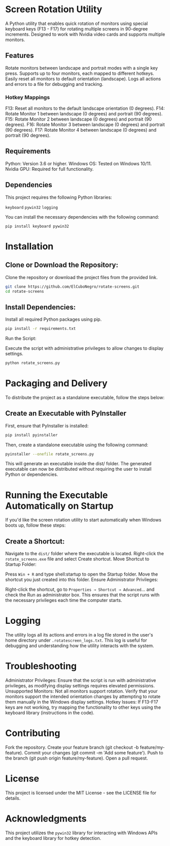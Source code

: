 # Screen Rotation Utility
A Python utility that enables quick rotation of monitors using special keyboard keys (F13 - F17) for rotating multiple screens in 90-degree increments. Designed to work with Nvidia video cards and supports multiple monitors.

## Features
Rotate monitors between landscape and portrait modes with a single key press.
Supports up to four monitors, each mapped to different hotkeys.
Easily reset all monitors to default orientation (landscape).
Logs all actions and errors to a file for debugging and tracking.

### Hotkey Mappings
F13: Reset all monitors to the default landscape orientation (0 degrees).
F14: Rotate Monitor 1 between landscape (0 degrees) and portrait (90 degrees).
F15: Rotate Monitor 2 between landscape (0 degrees) and portrait (90 degrees).
F16: Rotate Monitor 3 between landscape (0 degrees) and portrait (90 degrees).
F17: Rotate Monitor 4 between landscape (0 degrees) and portrait (90 degrees).

## Requirements
Python: Version 3.6 or higher.
Windows OS: Tested on Windows 10/11.
Nvidia GPU: Required for full functionality.

## Dependencies
This project requires the following Python libraries:

`keyboard`
`pywin32`
`logging`

You can install the necessary dependencies with the following command:

`pip install keyboard pywin32`

# Installation

## Clone or Download the Repository:

Clone the repository or download the project files from the provided link.

```bash
git clone https://github.com/ElCuboNegro/rotate-screens.git
cd rotate-screens
```

## Install Dependencies:

Install all required Python packages using pip.

```bash
pip install -r requirements.txt
```

Run the Script:

Execute the script with administrative privileges to allow changes to display settings.

```bash
python rotate_screens.py
```

# Packaging and Delivery

To distribute the project as a standalone executable, follow the steps below:

## Create an Executable with PyInstaller
First, ensure that PyInstaller is installed:

```bash
pip install pyinstaller
```

Then, create a standalone executable using the following command:

```bash
pyinstaller --onefile rotate_screens.py
```

This will generate an executable inside the dist/ folder. The generated executable can now be distributed without requiring the user to install Python or dependencies.

# Running the Executable Automatically on Startup
If you'd like the screen rotation utility to start automatically when Windows boots up, follow these steps:

## Create a Shortcut:

Navigate to the `dist/` folder where the executable is located.
Right-click the `rotate_screens.exe` file and select Create shortcut.
Move Shortcut to Startup Folder:

Press `Win + R` and type shell:startup to open the Startup folder.
Move the shortcut you just created into this folder.
Ensure Administrator Privileges:

Right-click the shortcut, go to `Properties → Shortcut → Advanced`... and check the Run as administrator box.
This ensures that the script runs with the necessary privileges each time the computer starts.

# Logging
The utility logs all its actions and errors in a log file stored in the user's home directory under `.rotatescreen_logs.txt`. This log is useful for debugging and understanding how the utility interacts with the system.

# Troubleshooting
Administrator Privileges: Ensure that the script is run with administrative privileges, as modifying display settings requires elevated permissions.
Unsupported Monitors: Not all monitors support rotation. Verify that your monitors support the intended orientation changes by attempting to rotate them manually in the Windows display settings.
Hotkey Issues: If F13-F17 keys are not working, try mapping the functionality to other keys using the keyboard library (instructions in the code).

# Contributing
Fork the repository.
Create your feature branch (git checkout -b feature/my-feature).
Commit your changes (git commit -m 'Add some feature').
Push to the branch (git push origin feature/my-feature).
Open a pull request.

# License
This project is licensed under the MIT License - see the LICENSE file for details.

# Acknowledgments
This project utilizes the `pywin32` library for interacting with Windows APIs and the keyboard library for hotkey detection.
